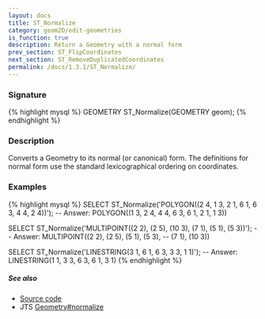 ```yaml
---
layout: docs
title: ST_Normalize
category: geom2D/edit-geometries
is_function: true
description: Return a Geometry with a normal form
prev_section: ST_FlipCoordinates
next_section: ST_RemoveDuplicatedCoordinates
permalink: /docs/1.3.1/ST_Normalize/
---
```


### Signature

{% highlight mysql %}
GEOMETRY ST_Normalize(GEOMETRY geom);
{% endhighlight %}

### Description

Converts a Geometry to its normal (or canonical) form.
The definitions for normal form use the standard lexicographical
ordering on coordinates.

### Examples

{% highlight mysql %}
SELECT ST_Normalize('POLYGON((2 4, 1 3, 2 1, 6 1, 6 3, 4 4, 2 4))');
-- Answer:           POLYGON((1 3, 2 4, 4 4, 6 3, 6 1, 2 1, 1 3))

SELECT ST_Normalize('MULTIPOINT((2 2), (2 5), (10 3), (7 1),
                                (5 1), (5 3))');
-- Answer:           MULTIPOINT((2 2), (2 5), (5 1), (5 3),
--                              (7 1), (10 3))

SELECT ST_Normalize('LINESTRING(3 1, 6 1, 6 3, 3 3, 1 1)');
-- Answer:           LINESTRING(1 1, 3 3, 6 3, 6 1, 3 1)
{% endhighlight %}

##### See also

* <a href="https://github.com/orbisgis/h2gis/blob/master/h2gis-functions/src/main/java/org/h2gis/functions/spatial/edit/ST_Normalize.java" target="_blank">Source code</a>
* JTS [Geometry#normalize][jts]

[jts]: http://tsusiatsoftware.net/jts/javadoc/com/vividsolutions/jts/geom/Geometry.html#normalize()
